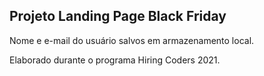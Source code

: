 ## Projeto Landing Page Black Friday

Nome e e-mail do usuário salvos em armazenamento local.

Elaborado durante o programa Hiring Coders 2021.